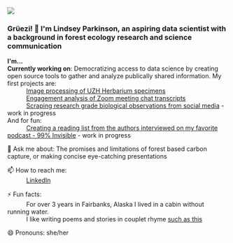 
<img src="https://images.unsplash.com/photo-1444492417251-9c84a5fa18e0?ixlib=rb-1.2.1&ixid=eyJhcHBfaWQiOjEyMDd9&auto=format&fit=crop&w=975&h=300&q=80"/>
 
### Grüezi! 👋 I'm Lindsey Parkinson, an aspiring data scientist with a background in forest ecology research and science communication  
 
 **I'm...**   
**Currently working on**: Democratizing access to data science by creating open source tools to gather and analyze publically shared information. My first projects are: <br>
&nbsp;&nbsp;&nbsp;&nbsp;&nbsp;&nbsp;&nbsp;&nbsp;&nbsp;&nbsp; [Image processing of UZH Herbarium specimens](https://github.com/eth-library-lab/herbaria--plant-labeling)  
&nbsp;&nbsp;&nbsp;&nbsp;&nbsp;&nbsp;&nbsp;&nbsp;&nbsp;&nbsp; [Engagement analysis of Zoom meeting chat transcripts](https://lindseyviann.medium.com/a-command-line-application-to-analyze-zoom-meeting-text-f9d8835b125a)    
&nbsp;&nbsp;&nbsp;&nbsp;&nbsp;&nbsp;&nbsp;&nbsp;&nbsp;&nbsp; [Scraping research grade biological observations from social media](https://github.com/LVParkinson/Biodiversity_Scraping) - work in progress  
And for fun:  
&nbsp;&nbsp;&nbsp;&nbsp;&nbsp;&nbsp;&nbsp;&nbsp;&nbsp;&nbsp; [Creating a reading list from the authors interviewed on my favorite podcast - 99% Invisible](https://github.com/LVParkinson/99pi_booklist) - work in progress  


💬 Ask me about: The promises and limitations of forest based carbon capture, or making concise eye-catching presentations  

📫 How to reach me: <br>
&nbsp;&nbsp;&nbsp;&nbsp;&nbsp;&nbsp;&nbsp;&nbsp;&nbsp;&nbsp; [LinkedIn](https://www.linkedin.com/in/lindsey-viann)
      

⚡ Fun facts:  
&nbsp;&nbsp;&nbsp;&nbsp;&nbsp;&nbsp;&nbsp;&nbsp;&nbsp;&nbsp; For over 3 years in Fairbanks, Alaska I lived in a cabin without running water.   
&nbsp;&nbsp;&nbsp;&nbsp;&nbsp;&nbsp;&nbsp;&nbsp;&nbsp;&nbsp; I like writing poems and stories in couplet rhyme [such as this](https://lindseyviann.medium.com/a-tribute-to-my-fellow-home-office-workers-13d9e851f4f0)

😄 Pronouns: she/her
<!--
**LVParkinson/LVParkinson** is a ✨ _special_ ✨ repository because its `README.md` (this file) appears on your GitHub profile.

Here are some ideas to get you started:

- 🔭 I’m currently working on ...
- 🌱 I’m currently learning ...
- 👯 I’m looking to collaborate on ...
- 🤔 I’m looking for help with ...
- 💬 Ask me about ...
- 📫 How to reach me: ...
- 😄 Pronouns: ...
- ⚡ Fun fact: ...
-->

